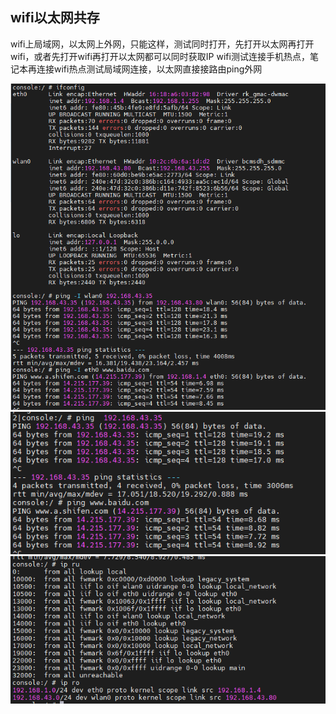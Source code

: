 
## wifi以太网共存
wifi上局域网，以太网上外网，只能这样，测试同时打开，先打开以太网再打开wifi，或者先打开wifi再打开以太网都可以同时获取IP
wifi测试连接手机热点，笔记本再连接wifi热点测试局域网连接，以太网直接接路由ping外网


![image](./1.png)
![image](./2.png)
![image](./3.png)

